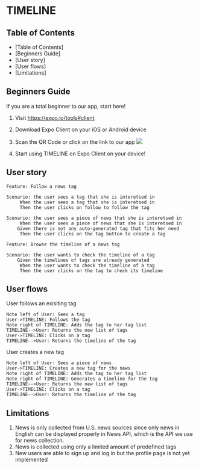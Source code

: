 TIMELINE
===


## Table of Contents

* [Table of Contents]
* [Beginners Guide]
* [User story]
* [User flows]
* [Limitations]

## Beginners Guide

If you are a total beginner to our app, start here!

1. Visit https://expo.io/tools#client
2. Download Expo Client on your iOS or Android device
3. Scan the QR Code or click on the link to our app 
   ![](https://i.imgur.com/1iagBnv.png=30px)

   
5. Start using TIMELINE on Expo Client on your device!

User story
---

```gherkin=
Feature: Follow a news tag

Scenario: the user sees a tag that she is interetsed in
     When the user sees a tag that she is interetsed in
     Then the user clicks on follow to follow the tag

Scenario: the user sees a piece of news that she is interetsed in
     When the user sees a piece of news that she is interetsed in
    Given there is not any auto-generated tag that fits her need
     Then the user clicks on the tag button to create a tag
```

```gherkin=
Feature: Browse the timeline of a news tag

Scenario: the user wants to check the timeline of a tag
    Given the timelines of tags are already generated
     When the user wants to check the timeline of a tag
     Then the user clicks on the tag to check its timeline
```

User flows
---
User follows an exisiting tag
```sequence
Note left of User: Sees a tag 
User->TIMELINE: Follows the tag
Note right of TIMELINE: Adds the tag to her tag list
TIMELINE-->User: Returns the new list of tags
User->TIMELINE: Clicks on a tag
TIMELINE-->User: Returns the timeline of the tag
```

User creates a new tag
```sequence
Note left of User: Sees a piece of news 
User->TIMELINE: Creates a new tag for the news
Note right of TIMELINE: Adds the tag to her tag list
Note right of TIMELINE: Generates a timeline for the tag
TIMELINE-->User: Returns the new list of tags
User->TIMELINE: Clicks on a tag
TIMELINE-->User: Returns the timeline of the tag
```

Limitations
---
1. News is only collected from U.S. news sources since only news in English can be displayed properly in News API, which is the API we use for news collection. 
2. News is collected using only a limited amount of predefined tags
3. New users are able to sign up and log in but the profile page is not yet implemented 